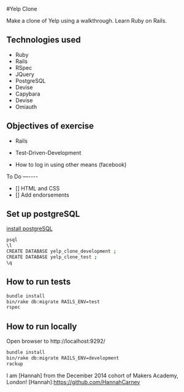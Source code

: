 #Yelp Clone

Make a clone of Yelp using a walkthrough. Learn Ruby on Rails.

Technologies used
-----
- Ruby
- Rails
- RSpec
- JQuery
- PostgreSQL
- Devise
- Capybara
- Devise
- Omiauth

Objectives of exercise
----- 
- Rails
 * Test-Driven-Development
- How to log in using other means (facebook)

To Do
—----
- [] HTML and CSS
- [] Add endorsements 

Set up postgreSQL
-----
[install postgreSQL](http://www.postgresql.org/download/)

```sh
psql
\l
CREATE DATABASE yelp_clone_development ;
CREATE DATABASE yelp_clone_test ;
\q
```

How to run tests
-----
```sh
bundle install
bin/rake db:migrate RAILS_ENV=test
rspec
```

How to run locally
-----
Open browser to http://localhost:9292/

```sh
bundle install
bin/rake db:migrate RAILS_ENV=development
rackup
```
I am [Hannah] from the December 2014 cohort of Makers Academy, London!
[Hannah]:https://github.com/HannahCarney
